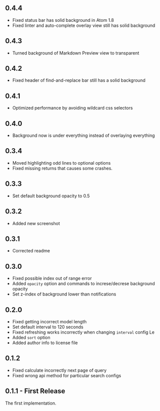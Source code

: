 ## 0.4.4

* Fixed status bar has solid background in Atom 1.8
* Fixed linter and auto-complete overlay view still has solid background

## 0.4.3

* Turned background of Markdown Preview view to transparent

## 0.4.2

* Fixed header of find-and-replace bar still has a solid background

## 0.4.1

* Optimized performance by avoiding wildcard css selectors

## 0.4.0

* Background now is under everything instead of overlaying everything

## 0.3.4

* Moved highlighting odd lines to optional options
* Fixed missing returns that causes some crashes.

## 0.3.3

* Set default background opacity to 0.5

## 0.3.2

* Added new screenshot

## 0.3.1

* Corrected readme

## 0.3.0

* Fixed possible index out of range error
* Added `opacity` option and commands to increse/decrese background opacity
* Set z-index of background lower than notifications

## 0.2.0

* Fixed getting incorrect model length
* Set default interval to 120 seconds
* Fixed refreshing works incorrectly when changing `interval` config Le
* Added `sort` option
* Added author info to license file

## 0.1.2

* Fixed calculate incorrectly next page of query
* Fixed wrong api method for particular search configs

## 0.1.1 - First Release

The first implementation.
